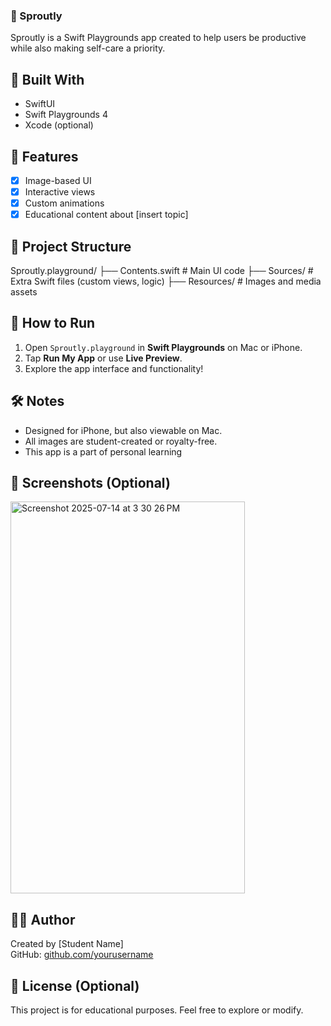 ### 🌱 Sproutly

Sproutly is a Swift Playgrounds app created to help users be productive while also making self-care a priority.

## 📱 Built With

- SwiftUI
- Swift Playgrounds 4
- Xcode (optional)

## 🎨 Features

- [x] Image-based UI
- [x] Interactive views
- [x] Custom animations
- [x] Educational content about [insert topic]

## 📂 Project Structure
  Sproutly.playground/
├── Contents.swift # Main UI code
├── Sources/ # Extra Swift files (custom views, logic)
├── Resources/ # Images and media assets

## 🚀 How to Run

1. Open `Sproutly.playground` in **Swift Playgrounds** on Mac or iPhone.
2. Tap **Run My App** or use **Live Preview**.
3. Explore the app interface and functionality!

## 🛠️ Notes

- Designed for iPhone, but also viewable on Mac.
- All images are student-created or royalty-free.
- This app is a part of personal learning
  
## 📸 Screenshots (Optional)

<img width="375" height="627" alt="Screenshot 2025-07-14 at 3 30 26 PM" src="https://github.com/user-attachments/assets/c12f14cb-d2da-49a5-8568-f45ca42d967e" />


## 🧑‍🎓 Author

Created by [Student Name]  
GitHub: [github.com/yourusername](https://github.com/yourusername)

## 📄 License (Optional)

This project is for educational purposes. Feel free to explore or modify.
